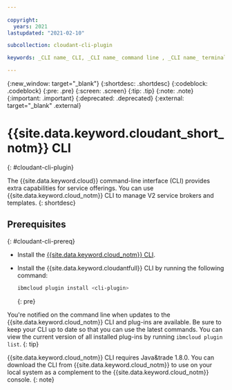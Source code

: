 ```yaml
---
 
copyright:
  years: 2021
lastupdated: "2021-02-10"

subcollection: cloudant-cli-plugin

keywords: _CLI name_ CLI, _CLI name_ command line , _CLI name_ terminal, _CLI name_ shell, _other relevant keywords_

---
```


{:new_window: target="_blank"}
{:shortdesc: .shortdesc}
{:codeblock: .codeblock}
{:pre: .pre}
{:screen: .screen}
{:tip: .tip}
{:note: .note}
{:important: .important}
{:deprecated: .deprecated}
{:external: target="_blank" .external}

<!-- File guidance:
This template is for creating command-line interface (CLI) reference that's generated by the OpenAPI SDKGen project. This template includes only the front matter for your CLI reference. You'll paste the command information that's generated from the CLI after this front matter content.
 
Name your file `offering-cli-name.md`, for example, `container-registry-cli.md` is the file name of the Container Registry CLI reference topic. Delete content examples that you are not using for your offering and these comments before pushing to production. -->

<!-- Title guidance:
In the title, list the name of your CLI, such as "Container Registry CLI (ibmcloud cr): https://cloud.ibm.com/docs/cli?topic=container-registry-cli-plugin-containerregcli
Also provide an appropriate ID above that aligns with your offering name, for example: #container-registry-cli. *All* IDs must be unique across *all* CLI references. -->

# {{site.data.keyword.cloudant_short_notm}} CLI
{: #cloudant-cli-plugin}

<!-- Short description: REQUIRED
The short description section should include one to two sentences describing why a developer would want to use this cli. This should be conversational style. For search engine optimization, include your offering's CLI name. Keep the {: shortdesc} after the first paragraph so that the framework renders it properly.
Example: -->

The {{site.data.keyword.cloud}} command-line interface (CLI) provides extra capabilities for service offerings. You can use {{site.data.keyword.cloud_notm}} CLI to manage V2 service brokers and templates.
{: shortdesc} 

<!-- Prerequisites: REQUIRED
This section tells users what's required to install and use the CLI commands. If your plug-in requires detailed or lengthy configuration steps, link out to a separate task topic. -->

<!-- Change the ID below to match your CLI. -->
## Prerequisites
{: #cloudant-cli-prereq}

* Install the [{{site.data.keyword.cloud_notm}} CLI](/docs/cli?topic=cli-getting-started).
* Install the {{site.data.keyword.cloudantfull}} CLI by running the following command:

   ```sh
   ibmcloud plugin install <cli-plugin>
   ```
   {: pre}
   <!-- Replace the <cli-plugin> above with the name of your CLI plug-in. Run 'ibmcloud plugin repo-plugins' to find the name.-->

<!-- Optionally include any other post-installation configuration that might be required for your service. -->

You're notified on the command line when updates to the {{site.data.keyword.cloud_notm}} CLI and plug-ins are available. Be sure to keep your CLI up to date so that you can use the latest commands. You can view the current version of all installed plug-ins by running `ibmcloud plugin list`.
{: tip}

<!-- Other Prerequisites/Authorization/Environment: OPTIONAL
List any other prerequisites/authorization/environments that are required to use the CLI commands. Or give a brief introduction to the prerequisites/authorization/environments that the CLI commands might use. Use H3 headings (###) as needed to organize your content.
Example: -->

{{site.data.keyword.cloud_notm}} CLI requires Java&trade 1.8.0. You can download the CLI from {{site.data.keyword.cloud_notm}} to use on your local system as a complement to the {{site.data.keyword.cloud_notm}} console.
{: note}

<!-- Paste your generated CLI reference after this point -->
